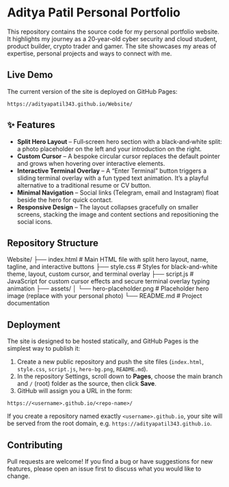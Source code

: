 # Aditya Patil Personal Portfolio

This repository contains the source code for my personal portfolio website. It highlights my journey as a 20‑year‑old cyber security and cloud student, product builder, crypto trader and gamer. The site showcases my areas of expertise, personal projects and ways to connect with me.

## Live Demo

The current version of the site is deployed on GitHub Pages:

```
https://adityapatil343.github.io/Website/
```

## ✨ Features

- **Split Hero Layout** – Full‑screen hero section with a black‑and‑white split: a photo placeholder on the left and your introduction on the right.
- **Custom Cursor** – A bespoke circular cursor replaces the default pointer and grows when hovering over interactive elements.
- **Interactive Terminal Overlay** – A “Enter Terminal” button triggers a sliding terminal overlay with a fun typed text animation. It’s a playful alternative to a traditional resume or CV button.
- **Minimal Navigation** – Social links (Telegram, email and Instagram) float beside the hero for quick contact.
- **Responsive Design** – The layout collapses gracefully on smaller screens, stacking the image and content sections and repositioning the social icons.

## Repository Structure

Website/
├── index.html         # Main HTML file with split hero layout, name, tagline, and interactive buttons
├── style.css          # Styles for black-and-white theme, layout, custom cursor, and terminal overlay
├── script.js          # JavaScript for custom cursor effects and secure terminal overlay typing animation
├── assets/
│   └── hero-placeholder.png  # Placeholder hero image (replace with your personal photo)
└── README.md          # Project documentation

## Deployment

The site is designed to be hosted statically, and GitHub Pages is the simplest way to publish it:

1. Create a new public repository and push the site files (`index.html`, `style.css`, `script.js`, `hero-bg.png`, `README.md`).
2. In the repository Settings, scroll down to **Pages**, choose the main branch and `/` (root) folder as the source, then click **Save**.
3. GitHub will assign you a URL in the form:

```
https://<username>.github.io/<repo-name>/
```

If you create a repository named exactly `<username>.github.io`, your site will be served from the root domain, e.g. `https://adityapatil343.github.io`.

## Contributing

Pull requests are welcome! If you find a bug or have suggestions for new features, please open an issue first to discuss what you would like to change.
